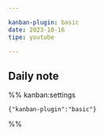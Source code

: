 ```yaml
---

kanban-plugin: basic
date: 2023-10-16
tipe: youtube

---
```


## Daily note





%% kanban:settings
```
{"kanban-plugin":"basic"}
```
%%